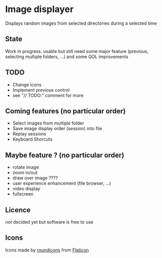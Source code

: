 # Image displayer
Displays random images from selected directories during a selected time

## State
Work in progress. usable but still need some major feature (previous, selecting multiple folders, ...) and some QOL improvements

## TODO 
* Change icons
* Implement previous control
* see "// TODO:" comment for more

## Coming features (no particular order)
* Select images from multiple folder
* Save image display order (session) into file
* Replay sessions
* Keyboard Shorcuts

## Maybe feature ? (no particular order)
* rotate image
* zoom in/out
* draw over image ????
* user experience enhancement (file browser, ...)
* video display
* fullscreen

## Licence
not decided yet but software is free to use 

## Icons
Icons made by [roundicons](https://www.flaticon.com/authors/roundicons) from [Flaticon](www.flaticon.com)